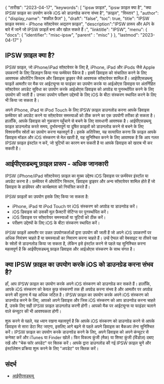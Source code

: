 {
"तारीख": "2023-04-17",
  "keywords": [
"ipsw फ़ाइल",
"ipsw फ़ाइल क्या है",
"क्या IPSW फ़ाइल का उपयोग करके iOS को डाउनग्रेड करना संभव है",
"फ़ाइल",
"विस्तार"
],
  "author": {
"display_name": "शकील फ़ैज़"
},
"draft": "false",
"toc": true,
"title": "IPSW फ़ाइल स्वरूप - iPhone सॉफ़्टवेयर अद्यतन फ़ाइल",
  "description":"IPSW प्रारूप और API के बारे में जानें जो IPSW फ़ाइलें बना और खोल सकते हैं।",
"linktitle": "IPSW",
  "menu": {
    "docs": {
      "identifier": "misc-ipsw",
"parent" : "misc"
}
},
"lastmod": "2023-04-17"
}

## IPSW फ़ाइल क्या है?

IPSW फ़ाइल, जो iPhone/iPad सॉफ़्टवेयर के लिए है, iPhone, iPad और iPods जैसे Apple उपकरणों के लिए डिज़ाइन किया गया फर्मवेयर पैकेज है। इसमें डिवाइस को संचालित करने के लिए आवश्यक ऑपरेटिंग सिस्टम और डिवाइस ड्राइवर जैसे आवश्यक सॉफ़्टवेयर शामिल हैं। आईपीएसडब्ल्यू फाइलें आमतौर पर मैक पर आईट्यून्स या फाइंडर का उपयोग करके या आईओएस डिवाइस पर अंतर्निहित सॉफ़्टवेयर अपडेट सुविधा का उपयोग करके आईओएस डिवाइस को अपग्रेड या पुनर्स्थापित करने के लिए उपयोग की जाती हैं। उनका उपयोग परीक्षण उद्देश्यों के लिए iOS के बीटा संस्करण स्थापित करने के लिए भी किया जा सकता है।

अपने iPhone, iPad या iPod Touch के लिए IPSW फ़ाइल डाउनलोड करना आपके डिवाइस फ़र्मवेयर को अपडेट करने या सॉफ़्टवेयर समस्याओं को ठीक करने का एक उपयोगी तरीका हो सकता है। हालाँकि, आपके डिवाइस को नुकसान पहुँचाने से बचने के लिए सावधानी आवश्यक है। आईपीएसडब्ल्यू फ़ाइल डाउनलोड करते समय, दुर्भावनापूर्ण या दूषित फ़ाइलों को डाउनलोड करने से बचने के लिए विश्वसनीय स्रोतों का उपयोग करना महत्वपूर्ण है। इसके अतिरिक्त, यह सत्यापित करना कि फ़ाइल आपके डिवाइस मॉडल और iOS संस्करण से मेल खाती है, यह सुनिश्चित करने के लिए आवश्यक है कि आप गलत IPSW फ़ाइल इंस्टॉल न करें, जो त्रुटियों का कारण बन सकती है या आपके डिवाइस को खराब भी कर सकती है।

## आईपीएसडब्ल्यू फ़ाइल प्रारूप - अधिक जानकारी
IPSW (iPhone/iPad सॉफ़्टवेयर) फ़ाइल का मुख्य उद्देश्य iOS डिवाइस पर फ़र्मवेयर इंस्टॉल या अपडेट करना है। फ़र्मवेयर में ऑपरेटिंग सिस्टम, डिवाइस ड्राइवर और अन्य सॉफ़्टवेयर शामिल होते हैं जो डिवाइस के हार्डवेयर और कार्यक्षमता को नियंत्रित करते हैं।

IPSW फ़ाइलों का उपयोग इसके लिए किया जा सकता है:

- iPhone, iPad या iPod Touch पर iOS संस्करण को अपग्रेड या डाउनग्रेड करें।
- iOS डिवाइस को उसकी मूल फ़ैक्टरी सेटिंग्स पर पुनर्स्थापित करें।
- iOS डिवाइस पर सॉफ़्टवेयर समस्याओं या त्रुटियों को ठीक करें।
- परीक्षण उद्देश्यों के लिए iOS के बीटा संस्करण स्थापित करें।

IPSW फ़ाइलें आमतौर पर उन्नत उपयोगकर्ताओं द्वारा उपयोग की जाती हैं जो अपने iOS उपकरणों पर अधिक नियंत्रण चाहते हैं या समस्याओं का निवारण करना चाहते हैं। उन्हें ऐप्पल की वेबसाइट या तीसरे पक्ष के स्रोतों से डाउनलोड किया जा सकता है, लेकिन इसे इंस्टॉल करने से पहले यह सुनिश्चित करना महत्वपूर्ण है कि आईपीएसडब्ल्यू फ़ाइल डिवाइस और आईओएस संस्करण के साथ संगत है।

## क्या IPSW फ़ाइल का उपयोग करके iOS को डाउनग्रेड करना संभव है?

हाँ, आप IPSW फ़ाइल का उपयोग करके अपने iOS संस्करण को डाउनग्रेड कर सकते हैं। हालाँकि, आपके iOS संस्करण को केवल कुछ संस्करणों तक ही अपग्रेड करना संभव है और आमतौर पर अपग्रेड करने की तुलना में यह अधिक जटिल है। IPSW फ़ाइल का उपयोग करके अपने iOS संस्करण को डाउनग्रेड करने के लिए, आपको अपने डिवाइस और जिस iOS संस्करण को आप डाउनग्रेड करना चाहते हैं, उसके लिए सही IPSW फ़ाइल डाउनलोड करनी होगी। आपको मैक पर आईट्यून्स या फाइंडर चलाने वाले कंप्यूटर की भी आवश्यकता होगी।

शुरू करने से पहले, यह ध्यान रखना महत्वपूर्ण है कि आपके iOS संस्करण को डाउनग्रेड करने से आपके डिवाइस से सारा डेटा मिट जाएगा, इसलिए आगे बढ़ने से पहले अपने डिवाइस का बैकअप लेना सुनिश्चित करें। IPSW फ़ाइल का उपयोग करके डाउनग्रेड करने के लिए, अपने डिवाइस को अपने कंप्यूटर से कनेक्ट करें और iTunes या Finder खोलें। फिर विकल्प कुंजी (मैक) या शिफ्ट कुंजी (विंडोज़) दबाए रखें और "चेक फॉर अपडेट" पर क्लिक करें। आपके द्वारा डाउनलोड की गई IPSW फ़ाइल चुनें और इंस्टॉलेशन प्रक्रिया शुरू करने के लिए "अपडेट" पर क्लिक करें।

## संदर्भ
* [आईपीएसडब्ल्यू](https://en.wikipedia.org/wiki/IPSW)

